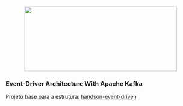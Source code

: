 <h1 align="center">
<img src="https://www.seekpng.com/png/full/70-704617_white-on-transparent-kafka-logo-svg.png" width="405" height="172">
</h1>

### Event-Driver Architecture With Apache Kafka

Projeto base para a estrutura: [handson-event-driven](https://github.com/normandesjr/handson-event-driven)


